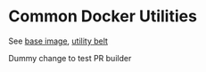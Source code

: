 # Common Docker Utilities

See [base image](./base/README.md), [utility belt](./utility-belt/README.md)

Dummy change to test PR builder
